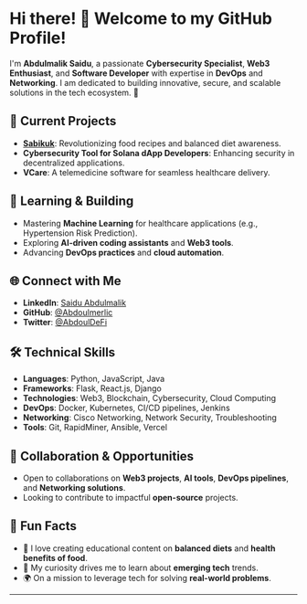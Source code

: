 # Hi there! 👋 Welcome to my GitHub Profile!

I'm **Abdulmalik Saidu**, a passionate **Cybersecurity Specialist**, **Web3 Enthusiast**, and **Software Developer** with expertise in **DevOps** and **Networking**. I am dedicated to building innovative, secure, and scalable solutions in the tech ecosystem. 🚀

## 🔭 Current Projects
- **[Sabikuk](https://github.com/Abdoulmerlic/Sabikuk)**: Revolutionizing food recipes and balanced diet awareness.
- **Cybersecurity Tool for Solana dApp Developers**: Enhancing security in decentralized applications.
- **VCare**: A telemedicine software for seamless healthcare delivery.

## 🌱 Learning & Building
- Mastering **Machine Learning** for healthcare applications (e.g., Hypertension Risk Prediction).
- Exploring **AI-driven coding assistants** and **Web3 tools**.
- Advancing **DevOps practices** and **cloud automation**.

## 🌐 Connect with Me
- **LinkedIn**: [Saidu Abdulmalik](https://www.linkedin.com/in/saidu-abdulmalik-b54a40182/)
- **GitHub**: [@Abdoulmerlic](https://github.com/Abdoulmerlic)
- **Twitter**: [@AbdoulDeFi](https://twitter.com/AbdoulDeFi)

## 🛠️ Technical Skills
- **Languages**: Python, JavaScript, Java
- **Frameworks**: Flask, React.js, Django
- **Technologies**: Web3, Blockchain, Cybersecurity, Cloud Computing
- **DevOps**: Docker, Kubernetes, CI/CD pipelines, Jenkins
- **Networking**: Cisco Networking, Network Security, Troubleshooting
- **Tools**: Git, RapidMiner, Ansible, Vercel

## 🤝 Collaboration & Opportunities
- Open to collaborations on **Web3 projects**, **AI tools**, **DevOps pipelines**, and **Networking solutions**.
- Looking to contribute to impactful **open-source** projects.

## 🌟 Fun Facts
- 🎨 I love creating educational content on **balanced diets** and **health benefits of food**.
- 🧠 My curiosity drives me to learn about **emerging tech** trends.
- 🌍 On a mission to leverage tech for solving **real-world problems**.

---
